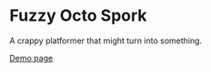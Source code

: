 # Fuzzy Octo Spork

A crappy platformer that might turn into something.

[Demo page](https://tomcahill.github.io/fuzzy-octo-spork/)
